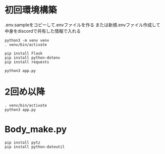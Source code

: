 # 初回環境構築
.env.sampleをコピーして.envファイルを作る
または新規.envファイル作成して中身をdiscordで共有した情報で入れる

```shell
python3 -m venv venv
. venv/bin/activate

pip install Flask
pip install python-dotenv
pip install requests

python3 app.py
```

# 2回め以降
```shell
. venv/bin/activate
python3 app.py
```

# Body_make.py
```shell
pip install pytz
pip install python-dateutil
```